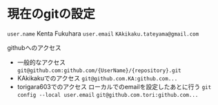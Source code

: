 # 現在のgitの設定

`user.name` Kenta Fukuhara
`user.email` `KAkikaku.tateyama@gmail.com`

githubへのアクセス

- 一般的なアクセス
    `git@github.com:github.com/{UserName}/{repository}.git`
- KAkikakuでのアクセス
    `git@github.com.KA:github.com...`
- torigara603でのアクセス
    ローカルでのemailを設定したあとに行う
    `git config --local user.email`
    `git@github.com.tori:github.com...`
